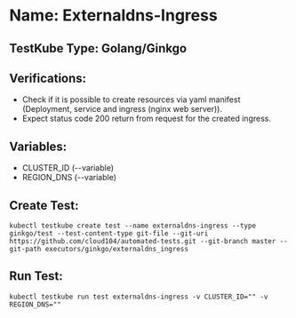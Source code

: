 # Name: Externaldns-Ingress

## TestKube Type: Golang/Ginkgo

## Verifications:

- Check if it is possible to create resources via yaml manifest (Deployment, service and ingress (nginx web server)).
- Expect status code 200 return from request for the created ingress.

## Variables:

- CLUSTER_ID (--variable)
- REGION_DNS (--variable)

## Create Test:

```
kubectl testkube create test --name externaldns-ingress --type ginkgo/test --test-content-type git-file --git-uri https://github.com/cloud104/automated-tests.git --git-branch master --git-path executors/ginkgo/externaldns_ingress
```

## Run Test:

```
kubectl testkube run test externaldns-ingress -v CLUSTER_ID="" -v REGION_DNS=""
```
